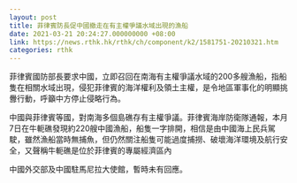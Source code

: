 ```yaml
---
layout: post
title: 菲律賓防長促中國撤走在有主權爭議水域出現的漁船
date: 2021-03-21 20:24:27.000000000 +08:00
link: https://news.rthk.hk/rthk/ch/component/k2/1581751-20210321.htm
categories: rthk
---
```


菲律賓國防部長要求中國，立即召回在南海有主權爭議水域的200多艘漁船，指船隻在相關水域出現，侵犯菲律賓的海洋權利及領土主權，是令地區軍事化的明顯挑釁行動，呼籲中方停止侵略行為。

中國與菲律賓等國，對南海多個島礁存有主權爭議。菲律賓海岸防衛隊通報，本月7日在牛軛礁發現約220艘中國漁船，船隻一字排開，相信是由中國海上民兵駕駛，雖然漁船當時無捕魚，但仍然關注船隻可能過度捕撈、破壞海洋環境及航行安全，又聲稱牛軛礁是位於菲律賓的專屬經濟區內

中國外交部及中國駐馬尼拉大使館，暫時未有回應。
